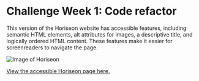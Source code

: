 # Challenge Week 1: Code refactor
This version of the Horiseon website has accessible features, including semantic HTML elements, alt attributes for images, a descriptive title, and logically ordered HTML content. These features make it easier for screenreaders to navigate the page.

![Image of Horiseon](/Develop/assets/Horiseon-screenshot.png)

[View the accessible Horiseon page here.](/Develop/index.html)

